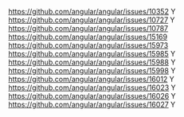 https://github.com/angular/angular/issues/10352  Y
https://github.com/angular/angular/issues/10727  Y
https://github.com/angular/angular/issues/10787
https://github.com/angular/angular/issues/15169
https://github.com/angular/angular/issues/15973
https://github.com/angular/angular/issues/15985  Y
https://github.com/angular/angular/issues/15988  Y
https://github.com/angular/angular/issues/15998  Y
https://github.com/angular/angular/issues/16012  Y
https://github.com/angular/angular/issues/16023  Y
https://github.com/angular/angular/issues/16026  Y
https://github.com/angular/angular/issues/16027  Y
